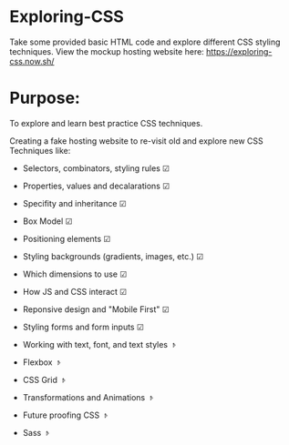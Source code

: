 # Exploring-CSS
Take some provided basic HTML code and explore different CSS styling techniques.
View the mockup hosting website here: https://exploring-css.now.sh/

# Purpose:
To explore and learn best practice CSS techniques.

Creating a fake hosting website to re-visit old and explore new CSS Techniques like:

* Selectors, combinators, styling rules ☑

* Properties, values and decalarations ☑

* Specifity and inheritance ☑

* Box Model ☑

* Positioning elements ☑

* Styling backgrounds (gradients, images, etc.)  ☑

* Which dimensions to use ☑

* How JS and CSS interact ☑

* Reponsive design and "Mobile First" ☑

* Styling forms and form inputs ☑

* Working with text, font, and text styles 𝤿

* Flexbox 𝤿

* CSS Grid 𝤿

* Transformations and Animations 𝤿

* Future proofing CSS 𝤿

* Sass 𝤿
